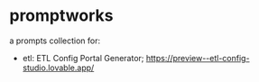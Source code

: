 # promptworks
a prompts collection for: 

- etl: ETL Config Portal Generator; https://preview--etl-config-studio.lovable.app/
